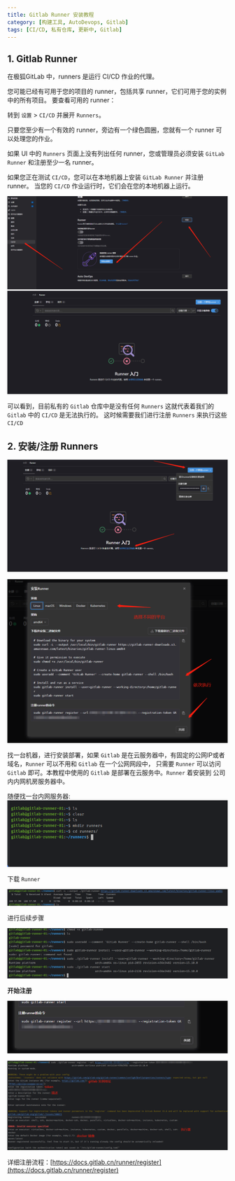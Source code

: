 ```yaml
---
title: Gitlab Runner 安装教程
category: [构建工具, AutoDevops, Gitlab]
tags: [CI/CD, 私有仓库, 更新中, Gitlab]
---
```


## 1. Gitlab Runner

在极狐GitLab 中，runners 是运行 CI/CD 作业的代理。

您可能已经有可用于您的项目的 runner，包括共享 runner，它们可用于您的实例中的所有项目。
要查看可用的 runner：

转到 `设置` > `CI/CD` 并展开 `Runners`。

只要您至少有一个有效的 runner，旁边有一个绿色圆圈，您就有一个 runner 可以处理您的作业。

如果 UI 中的 `Runners` 页面上没有列出任何 runner，您或管理员必须安装 `GitLab Runner` 和注册至少一名 runner。

如果您正在测试 `CI/CD`，您可以在本地机器上安装 `GitLab Runner` 并注册 runner。 当您的 `CI/CD` 作业运行时，它们会在您的本地机器上运行。

![Gitlab CI/CD设置](../../../../assets/posts/构建工具/AutoDevops/Gitlab/202303231100/gitlab_setting_cicd.png)
![Gitlab Runners设置](../../../../assets/posts/构建工具/AutoDevops/Gitlab/202303231100/gitlab_setting_runners.png)

可以看到，目前私有的 `Gitlab` 仓库中是没有任何 `Runners` 这就代表着我们的 `Gitlab` 中的 `CI/CD` 是无法执行的。
这时候需要我们进行注册 `Runners` 来执行这些 `CI/CD`

## 2. 安装/注册 Runners

![Gitlab Runners设置](../../../../assets/posts/构建工具/AutoDevops/Gitlab/202303231100/gitlab_runners_reigister_code.png)

![Gitlab Runners设置](../../../../assets/posts/构建工具/AutoDevops/Gitlab/202303231100/gitlab_runners_install.png)

找一台机器，进行安装部署，如果 `Gitlab` 是在云服务器中，有固定的公网IP或者域名，`Runner` 可以不用和 `Gitlab` 在一个公网网段中，
只需要 `Runner` 可以访问 `Gitlab` 即可。本教程中使用的 `Gitlab` 是部署在云服务中。`Runner` 着安装到 公司内内网机房服务器中。


随便找一台内网服务器:
![Gitlab Runners设置](../../../../assets/posts/构建工具/AutoDevops/Gitlab/202303231100/linux_runners_01_mkdir.png)

下载 `Runner`

![Gitlab Runners设置](../../../../assets/posts/构建工具/AutoDevops/Gitlab/202303231100/linux_runners_01_download.png)

进行后续步骤

![Gitlab Runners设置](../../../../assets/posts/构建工具/AutoDevops/Gitlab/202303231100/linux_runners_01_after.png)

**开始注册**

![Gitlab Runners设置](../../../../assets/posts/构建工具/AutoDevops/Gitlab/202303231100/gitlab_register_shell.png)

![Gitlab Runners设置](../../../../assets/posts/构建工具/AutoDevops/Gitlab/202303231100/gitlab_register_shell_1.png)


详细注册流程：[https://docs.gitlab.cn/runner/register](https://docs.gitlab.cn/runner/register)
